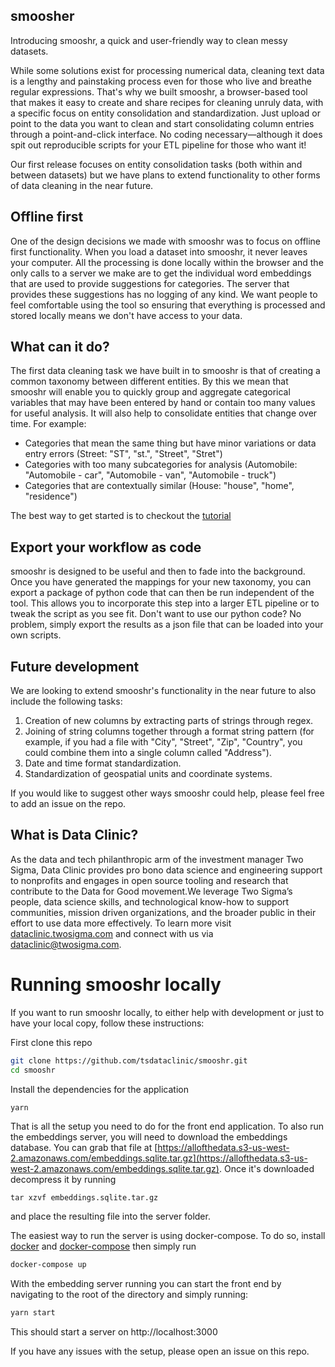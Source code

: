 ## smoosher

Introducing smooshr, a quick and user-friendly way to clean messy datasets.

While some solutions exist for processing numerical data, cleaning text data is a lengthy and painstaking process even for those who live and breathe regular expressions. That's why we built smooshr, a browser-based tool that makes it easy to create and share recipes for cleaning unruly data, with a specific focus on entity consolidation and standardization. Just upload or point to the data you want to clean and start consolidating column entries through a point-and-click interface. No coding necessary—although it does spit out reproducible scripts for your ETL pipeline for those who want it!  

Our first release focuses on entity consolidation tasks (both within and between datasets) but we have plans to extend functionality to other forms of data cleaning in the near future.

## Offline first

One of the design decisions we made with smooshr was to focus on offline first functionality. When you load a dataset into smooshr, it never leaves your computer. All the processing is done locally within the browser and the only calls to a server we make are to get the individual word embeddings that are used to provide suggestions for categories. The server that provides these suggestions has no logging of any kind. We want people to feel comfortable using the tool so ensuring that everything is processed and stored locally means we don't have access to your data. 

## What can it do?

The first data cleaning task we have built in to smooshr is that of creating a common taxonomy between different entities. By this we mean that smooshr will enable you to quickly group and aggregate categorical variables that may have been entered by hand or contain too many values for useful analysis. It will also help to consolidate entities that change over time. For example: 

- Categories that mean the same thing but have minor variations or data entry errors (Street: "ST", "st.", "Street", "Stret")
- Categories with too many subcategories for analysis (Automobile: "Automobile - car", "Automobile - van", "Automobile - truck")
- Categories that are contextually similar (House: "house", "home", "residence")

The best way to get started is to checkout the [tutorial](https://github.com/tsdataclinic/smooshr/blob/master/tutorial.md)

## Export your workflow as code

smooshr is designed to be useful and then to fade into the background. Once you have generated the mappings for your new taxonomy, you can export a package of python code that can then be run independent of the tool. This allows you to incorporate this step into a larger ETL pipeline or to tweak the script as you see fit. Don't want to use our python code? No problem, simply export the results as a json file that can be loaded into your own scripts.

## Future development

We are looking to extend smooshr's functionality in the near future to also include the following tasks:

1. Creation of new columns by extracting parts of strings through regex.
2. Joining of string columns together through a format string pattern (for example, if you had a file with "City", "Street", "Zip", "Country", you could combine them into a single column called "Address").
3. Date and time format standardization.
4. Standardization of geospatial units and coordinate systems.

If you would like to suggest other ways smooshr could help, please feel free to add an issue on the repo.

## What is Data Clinic?

As the data and tech philanthropic arm of the investment manager Two Sigma, Data Clinic provides pro bono data science and engineering support to nonprofits and engages in open source tooling and research that contribute to the Data for Good movement.We leverage Two Sigma’s people, data science skills, and technological know-how to support communities, mission driven organizations, and the broader public in their effort to use data more effectively. To learn more visit [dataclinic.twosigma.com](dataclinic.twosigma.com) and connect with us via [dataclinic@twosigma.com](mailto:dataclinic@twosigma.com).

# Running smooshr locally

If you want to run smooshr locally, to either help with development or just to have your local copy, follow these instructions:

First clone this repo

```bash
git clone https://github.com/tsdataclinic/smooshr.git
cd smooshr
```

Install the dependencies for the application

```bash
yarn
```

That is all the setup you need to do for the front end application. To also run the embeddings server, you will need to download the embeddings database. You can grab that file at [https://allofthedata.s3-us-west-2.amazonaws.com/embeddings.sqlite.tar.gz](https://allofthedata.s3-us-west-2.amazonaws.com/embeddings.sqlite.tar.gz). Once it's downloaded decompress it by running

```
tar xzvf embeddings.sqlite.tar.gz
```

and place the resulting file into the server folder.

The easiest way to run the server is using docker-compose. To do so, install [docker]() and [docker-compose]() then simply run

```bash
docker-compose up
```

With the embedding server running you can start the front end by navigating to the root of the directory and simply running:

```bash
yarn start

```

This should start a server on http://localhost:3000

If you have any issues with the setup, please open an issue on this repo.
